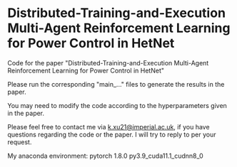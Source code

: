 # Distributed-Training-and-Execution Multi-Agent Reinforcement Learning for Power Control in HetNet
Code for the paper "Distributed-Training-and-Execution Multi-Agent Reinforcement Learning for Power Control in HetNet"

Please run the corresponding "main_..." files to generate the results in the paper.

You may need to modify the code according to the hyperparameters given in the paper.

Please feel free to contact me via k.xu21@imperial.ac.uk, if you have questions regarding the code or the paper. I will try to reply to per your request.

My anaconda environment:
pytorch  1.8.0  py3.9_cuda11.1_cudnn8_0

